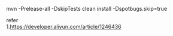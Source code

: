 

mvn -Prelease-all -DskipTests clean install -Dspotbugs.skip=true

refer   
1.https://developer.aliyun.com/article/1246436   